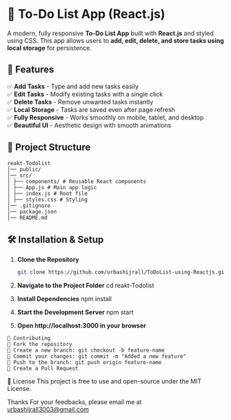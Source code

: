 # 📌 To-Do List App (React.js)

A modern, fully responsive **To-Do List App** built with **React.js** and styled using CSS. This app allows users to **add, edit, delete, and store tasks using local storage** for persistence.

## 🚀 Features

✅ **Add Tasks** - Type and add new tasks easily  
✅ **Edit Tasks** - Modify existing tasks with a single click  
✅ **Delete Tasks** - Remove unwanted tasks instantly  
✅ **Local Storage** - Tasks are saved even after page refresh  
✅ **Fully Responsive** - Works smoothly on mobile, tablet, and desktop  
✅ **Beautiful UI** - Aesthetic design with smooth animations

## 📂 Project Structure
```
reakt-Todolist
│── public/
│── src/
│ ├── components/ # Reusable React components
│ ├── App.js # Main app logic
│ ├── index.js # Root file
│ ├── styles.css # Styling
│── .gitignore
│── package.json
│── README.md
```

## 🛠️ Installation & Setup

1. **Clone the Repository**

   ```sh
   git clone https://github.com/urbashijrall/ToDoList-using-Reactjs.git

   ```

2. **Navigate to the Project Folder**
   cd reakt-Todolist

3. **Install Dependencies**
    npm install

4. **Start the Development Server**
    npm start

5. **Open http://localhost:3000 in your browser**

```
🤝 Contributing
🔹 Fork the repository
🔹 Create a new branch: git checkout -b feature-name
🔹 Commit your changes: git commit -m "Added a new feature"
🔹 Push to the branch: git push origin feature-name
🔹 Create a Pull Request
```

📜 License
This project is free to use and open-source under the MIT License.

Thanks
For your feedbacks, please email me at urbashijrall3003@gmail.com
